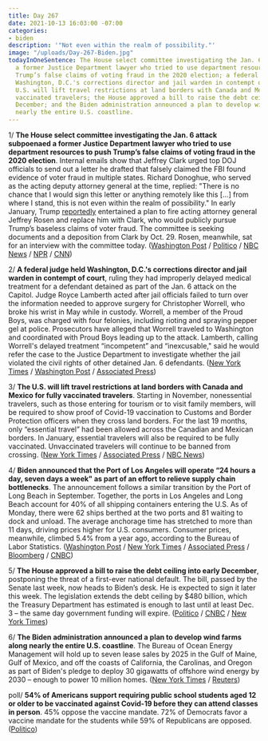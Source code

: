 ```yaml
---
title: Day 267
date: 2021-10-13 16:03:00 -07:00
categories:
- biden
description: '"Not even within the realm of possibility."'
image: "/uploads/Day-267-Biden.jpg"
todayInOneSentence: The House select committee investigating the Jan. 6 attack subpoenaed
  a former Justice Department lawyer who tried to use department resources to push
  Trump’s false claims of voting fraud in the 2020 election; a federal judge held
  Washington, D.C.'s corrections director and jail warden in contempt of court; the
  U.S. will lift travel restrictions at land borders with Canada and Mexico for fully
  vaccinated travelers; the House approved a bill to raise the debt ceiling into early
  December; and the Biden administration announced a plan to develop wind farms along
  nearly the entire U.S. coastline.
---
```


1/ **The House select committee investigating the Jan. 6 attack subpoenaed a former Justice Department lawyer who tried to use department resources to push Trump’s false claims of voting fraud in the 2020 election**. Internal emails show that Jeffrey Clark urged top DOJ officials to send out a letter he drafted that falsely claimed the FBI found evidence of voter fraud in multiple states. Richard Donoghue, who served as the acting deputy attorney general at the time, replied: "There is no chance that I would sign this letter or anything remotely like this \[...\] from where I stand, this is not even within the realm of possibility." In early January, Trump [reportedly](https://whatthefuckjusthappenedtoday.com/2021/10/08/day-262/#2-trump-directly-asked-the-justice-d) entertained a plan to fire acting attorney general Jeffrey Rosen and replace him with Clark, who would publicly pursue Trump’s baseless claims of voter fraud. The committee is seeking documents and a deposition from Clark by Oct. 29. Rosen, meanwhile, sat for an interview with the committee today. ([Washington Post](https://www.washingtonpost.com/politics/jan-6-committee-clark-bannon/2021/10/13/2468292e-2c2a-11ec-8ef6-3ca8fe943a92_story.html) / [Politico](https://www.politico.com/news/2021/10/13/rosen-jan-6-committee-515910) / [NBC News](https://www.nbcnews.com/politics/politics-news/jan-6-committee-subpoenas-doj-official-who-supported-trump-push-n1281473) / [NPR](https://www.npr.org/2021/10/13/1045774976/jan-6-panel-issues-subpoena-for-trump-ally-ex-doj-official-jeffrey-clark) / [CNN](https://www.cnn.com/2021/10/13/politics/january-6-committee-jeffrey-clark-subpoena/index.html))

2/ **A federal judge held Washington, D.C.'s corrections director and jail warden in contempt of court**, ruling they had improperly delayed medical treatment for a defendant detained as part of the Jan. 6 attack on the Capitol. Judge Royce Lamberth acted after jail officials failed to turn over the information needed to approve surgery for Christopher Worrell, who broke his wrist in May while in custody. Worrell, a member of the Proud Boys, was charged with four felonies, including rioting and spraying pepper gel at police. Prosecutors have alleged that Worrell traveled to Washington and coordinated with Proud Boys leading up to the attack. Lamberth, calling Worrell's delayed treatment “incompetent” and “inexcusable," said he would refer the case to the Justice Department to investigate whether the jail violated the civil rights of other detained Jan. 6 defendants. ([New York Times](https://www.nytimes.com/2021/10/13/us/politics/jan-6-jail-contempt.html) / [Washington Post](https://www.washingtonpost.com/local/legal-issues/dc-jail-conditions-contempt-investigation/2021/10/13/65292cd0-2ba1-11ec-985d-3150f7e106b2_story.html) / [Associated Press](https://apnews.com/article/proud-boys-district-of-columbia-capitol-siege-b944fd79b8e132f633bfb0111adfaba8))

3/ **The U.S. will lift travel restrictions at land borders with Canada and Mexico for fully vaccinated travelers**.  Starting in November, nonessential travelers, such as those entering for tourism or to visit family members, will be required to show proof of Covid-19 vaccination to Customs and Border Protection officers when they cross land borders. For the last 19 months, only “essential travel” had been allowed across the Canadian and Mexican borders. In January, essential travelers will also be required to be fully vaccinated. Unvaccinated travelers will continue to be banned from crossing. ([New York Times](https://www.nytimes.com/2021/10/12/us/politics/us-canada-mexico-borders-open.html) / [Associated Press](https://apnews.com/article/coronavirus-pandemic-lifestyle-covid-19-pandemic-air-travel-health-c3f7e2b8feca4c8cdaf4301ae9c81a79) / [NBC News](https://www.nbcnews.com/politics/politics-news/travelers-crossing-land-borders-u-s-face-vaccine-requirement-n1281392))

4/ **Biden announced that the Port of Los Angeles will operate “24 hours a day, seven days a week" as part of an effort to relieve supply chain bottlenecks**. The announcement follows a similar transition by the Port of Long Beach in September. Together, the ports in Los Angeles and Long Beach account for 40% of all shipping containers entering the U.S. As of Monday, there were 62 ships berthed at the two ports and 81 waiting to dock and unload. The average anchorage time has stretched to more than 11 days, driving prices higher for U.S. consumers. Consumer prices, meanwhile, climbed 5.4% from a year ago, according to the Bureau of Labor Statistics. ([Washington Post](https://www.washingtonpost.com/business/2021/10/13/biden-port-los-angeles-supply-chain/) / [New York Times](https://www.nytimes.com/2021/10/13/us/politics/biden-port-los-angeles-supply-chain.html) / [Associated Press](https://apnews.com/article/coronavirus-pandemic-joe-biden-business-los-angeles-health-48ff262b882a37308e4a3f15934b2ee4) / [Bloomberg](https://www.bloomberg.com/news/articles/2021-10-13/biden-confronts-supply-chain-crisis-stretching-beyond-his-grip?srnd=premium&sref=MIBMEEoj) / [CNBC](https://www.cnbc.com/2021/10/13/supply-chain-biden-backs-running-west-coast-ports-24-7-to-ease-bottlenecks.html))

5/ **The House approved a bill to raise the debt ceiling into early December**, postponing the threat of a first-ever national default. The bill, passed by the Senate last week, now heads to Biden’s desk. He is expected to sign it later this week. The legislation extends the debt ceiling by $480 billion, which the Treasury Department has estimated is enough to last until at least Dec. 3 – the same day government funding will expire. ([Politico](https://www.politico.com/news/2021/10/12/congress-debt-limit-december-515820) / [CNBC](https://www.cnbc.com/2021/10/12/house-passes-debt-limit-hike-to-avoid-default.html) / [New York Times](https://www.nytimes.com/2021/10/12/us/politics/debt-ceiling-house-biden.html))

6/ **The Biden administration announced a plan to develop wind farms along nearly the entire U.S. coastline**. The Bureau of Ocean Energy Management will hold up to seven lease sales by 2025 in the Gulf of Maine, Gulf of Mexico, and off the coasts of California, the Carolinas, and Oregon as part of Biden's pledge to deploy 30 gigawatts of offshore wind energy by 2030 – enough to power 10 million homes. ([New York Times](https://www.nytimes.com/2021/10/13/climate/biden-offshore-wind-farms.html) / [Reuters](https://www.reuters.com/world/us/us-aiming-hold-up-seven-offshore-wind-auctions-by-2025-2021-10-13/))

poll/ **54% of Americans support requiring public school students aged 12 or older to be vaccinated against Covid-19 before they can attend classes in person**. 45% oppose the vaccine mandate.  72% of Democrats favor a vaccine mandate for the students while 59% of Republicans are opposed. ([Politico](https://www.politico.com/news/2021/10/08/poll-support-vaccine-mandates-students-515657))